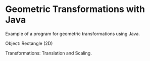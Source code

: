 # Geometric Transformations with Java

Example of a program for geometric transformations using Java.

Object: Rectangle (2D)

Transformations: Translation and Scaling.
